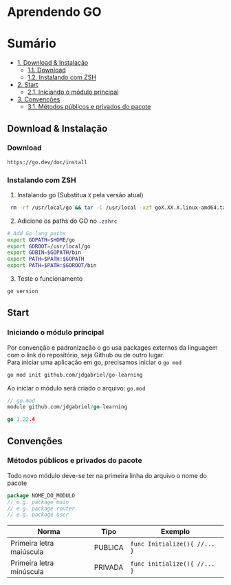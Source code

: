 # Aprendendo GO

# Sumário
- [1. Download & Instalação](#download_install)
  - [1.1. Download](#donwload)
  - [1.2. Instalando com ZSH](#install)
- [2. Start](#start)
  - [2.1. Iniciando o módulo principal](#start_init)
- [3. Convenções](#conventions)
  - [3.1. Métodos públicos e privados do pacote](#conventions_methods)


## <a name="download_install"></a> Download & Instalação

### <a name="download"></a> Download
```bash
https://go.dev/doc/install
```
### <a name="install"></a> Instalando com ZSH
1. Instalando go (Substitua `X` pela versão atual)
```bash
 rm -rf /usr/local/go && tar -C /usr/local -xzf goX.XX.X.linux-amd64.tar.gz
```
2. Adicione os paths do GO no `.zshrc`
```bash
# Add Go lang paths
export GOPATH=$HOME/go
export GOROOT=/usr/local/go
export GOBIN=$GOPATH/bin
export PATH=$PATH:$GOPATH
export PATH=$PATH:$GOROOT/bin
```
3. Teste o funcionamento
```bash
go version
```
## <a name="start"></a> Start
### <a name="start_init"></a> Iniciando o módulo principal
Por convenção e padronização o go usa packages externos da linguagem com o link do repositório, seja Github ou de outro lugar.<br/>
Para iniciar uma aplicação em go, precisamos iniciar o `go mod` 
```bash
go mod init github.com/jdgabriel/go-learning
```
Ao iniciar o módulo será criado o arquivo: `go.mod` 
```go
// go.mod
module github.com/jdgabriel/go-learning

go 1.22.4
```
## <a name="conventions"></a> Convenções
### <a name="conventions_methods"></a> Métodos públicos e privados do pacote
Todo novo módulo deve-se ter na primeira linha do arquivo o nome do pacote
```go
package NOME_DO_MODULO
// e.g. package main
// e.g. package router
// e.g. package user
```
| Norma  | Tipo | Exemplo |
|---|---|---|
|  Primeira letra maiúscula | PUBLICA  | ```func Initialize(){ //... }```|
|  Primeira letra minúscula | PRIVADA  | ```func initialize(){ //... }``` |
